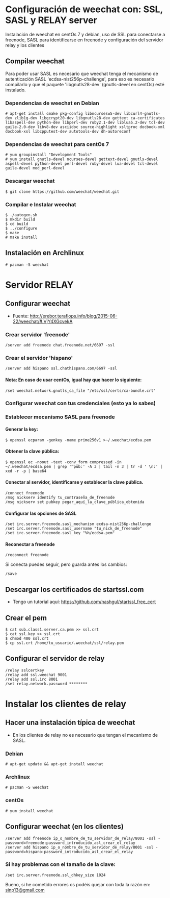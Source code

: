 # Configuración de weechat con: SSL, SASL y RELAY server

Instalación de weechat en centOs 7 y debian, uso de SSL para conectarse a freenode, SASL para identificarse en freenode y configuración del servidor relay y los clientes

## Compilar weechat

Para poder usar SASL es necesario que weechat tenga el mecanismo de autenticación SASL 'ecdsa-nist256p-challenge', para eso es necesario compilarlo y que el paquete 'libgnutls28-dev' (gnutls-devel en centOs) esté instalado.

### Dependencias de weechat en Debian

    # apt-get install cmake pkg-config libncursesw5-dev libcurl4-gnutls-dev zlib1g-dev libgcrypt20-dev libgnutls28-dev gettext ca-certificates libaspell-dev python-dev libperl-dev ruby2.1-dev liblua5.2-dev tcl-dev guile-2.0-dev libv8-dev asciidoc source-highlight xsltproc docbook-xml docbook-xsl libcpputest-dev autotools-dev dh-autoreconf

### Dependencias de weechat para centOs 7
    
    # yum groupinstall "Development Tools"
    # yum install gnutls-devel ncurses-devel gettext-devel gnutls-devel aspell-devel python-devel perl-devel ruby-devel lua-devel tcl-devel guile-devel mod_perl-devel

### Descargar weechat

    $ git clone https://github.com/weechat/weechat.git

### Compilar e Instalar weechat

    $ ./autogen.sh
    $ mkdir build
    $ cd build
    $ ../configure
    $ make
    # make install

## Instalación en Archlinux

    # pacman -S weechat

# Servidor RELAY

## Configurar weechat

- Fuente: http://erebor.teraflops.info/blog/2015-06-22/weechat/#.VjY4XGcvekA

### Crear servidor 'freenode'

~~~
/server add freenode chat.freenode.net/6697 -ssl
~~~

### Crear el servidor 'hispano'

~~~
/server add hispano ssl.chathispano.com/6697 -ssl
~~~

#### Nota: En caso de usar centOs, igual hay que hacer lo siguiente:

~~~
/set weechat.network.gnutls_ca_file "/etc/ssl/certs/ca-bundle.crt"
~~~

### Configurar weechat con tus credenciales (esto ya lo sabes)

### Establecer mecanismo SASL para freenode

#### Generar la key:

    $ openssl ecparam -genkey -name prime256v1 >~/.weechat/ecdsa.pem

#### Obtener la clave pública:

    $ openssl ec -noout -text -conv_form compressed -in ~/.weechat/ecdsa.pem | grep '^pub:' -A 3 | tail -n 3 | tr -d ' \n:' | xxd -r -p | base64

#### Conectar al servidor, identificarse y establecer la clave pública.

~~~
/connect freenode
/msg nickserv identify tu_contraseña_de_freenode
/msg nickserv set pubkey pegar_aquí_la_clave_pública_obtenida
~~~

#### Configurar las opciones de SASL

~~~
/set irc.server.freenode.sasl_mechanism ecdsa-nist256p-challenge
/set irc.server.freenode.sasl_username "tu_nick_de_freenode"
/set irc.server.freenode.sasl_key "%h/ecdsa.pem"
~~~

#### Reconectar a freenode

~~~
/reconnect freenode
~~~

Si conecta puedes seguir, pero guarda antes los cambios:

~~~
/save
~~~

## Descargar los certificados de startssl.com 

- Tengo un tutorial aquí: https://github.com/nashgul/startssl_free_cert

## Crear el pem

    $ cat sub.class1.server.ca.pem >> ssl.crt
    $ cat ssl.key >> ssl.crt
    $ chmod 400 ssl.crt
    $ cp ssl.crt /home/tu_usuario/.weechat/ssl/relay.pem

## Configurar el servidor de relay

~~~
/relay sslcertkey
/relay add ssl.weechat 9001
/relay add ssl.irc 8001
/set relay.network.password ********
~~~

# Instalar los clientes de relay

## Hacer una instalación típica de weechat

- En los clientes de relay no es necesario que tengan el mecanismo de SASL.

### Debian

    # apt-get update && apt-get install weechat

### Archlinux

    # pacman -S weechat

### centOs

    # yum install weechat

## Configurar weechat (en los clientes)

~~~
/server add freenode ip_o_nombre_de_tu_servidor_de_relay/8001 -ssl -password=freenode:password_introducido_asl_crear_el_relay
/server add hispano ip_o_nombre_de_tu_servidor_de_relay/8001 -ssl -password=hispano:password_introducido_asl_crear_el_relay
~~~
### Si hay problemas con el tamaño de la clave:

~~~
/set irc.server.freenode.ssl_dhkey_size 1024
~~~

Bueno, si he cometido errores os podéis quejar con toda la razón en: sinp13@gmail.com 
